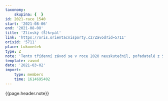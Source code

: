 ```yaml
---
taxonomy:
    skupina: {  }
id: 2021-race_1540
start: '2021-08-06'
end: '2021-08-08'
title: 'Zlínský (Š)krpál'
link: 'https://oris.orientacnisporty.cz/Zavod?id=5711'
orisid: '5711'
place: Lukoveček
type: Z
note: 'Tento třídenní závod se v roce 2020 neuskutečnil, pořadatelé z SKOB Zlín tak v srpnu využijí připravený koncept závodu. V pátek pozdě odpoledne bude první etapa - atraktivní sprint v ZOO Zlín. Další dvě etapy proběhnou v jižním výběžku Hostýnských vrchů v okolí centra závodu v Lukovečku (stejné centrum jako bylo v září 2019 na dvou závodech Českého poháru). Sobotní klasická a nedělní zkrácená trať se poběží v čistém průběžném lese, kde je spousta erozních rýh, svahy, bažinky.'
template: zavod
date: '2021-03-02'
import:
    type: members
    time: 1614695402
---
```


{{page.header.note}}
